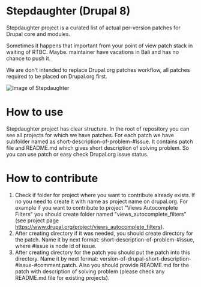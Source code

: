 # Stepdaughter (Drupal 8)
Stepdaughter project is a curated list of actual per-version patches for Drupal core and modules.

Sometimes it happens that important from your point of view patch stack in waiting of RTBC. 
Maybe. maintainer have vacations in Bali and has no chance to push it.

We are don't intended to replace Drupal.org patches workflow, all patches required to be placed on Drupal.org first.
 
![Image of Stepdaughter](http://i.imgur.com/HvV4qxl.jpg)
 

# How to use
Stepdaughter project has clear structure. In the root of repository you can see all projects for which we have patches.
For each patch we have subfolder named as short-description-of-problem-#issue. It contains patch file and README.md which
gives short description of solving problem. So you can use patch or easy check Drupal.org issue status.

# How to contribute
1. Check if folder for project where you want to contribute already exists. If no you need to create it
with name as project name on drupal.org. For example if you want to contribute to project "Views Autocomplete Filters"
you should create folder named "views_autocomplete_filters" (see project page https://www.drupal.org/project/views_autocomplete_filters).
2. After creating directory if it was needed, you should create directory for the patch. Name it by next format:
short-description-of-problem-#issue, where #issue is node id of issue.
3. After creating directory for the patch you should put the patch into this directory. Name it by next format:
version-of-drupal-short-description-#issue-#comment.patch. Also you should provide README.md for the patch with
description of solving problem (please check any README.md file for existing projects).
